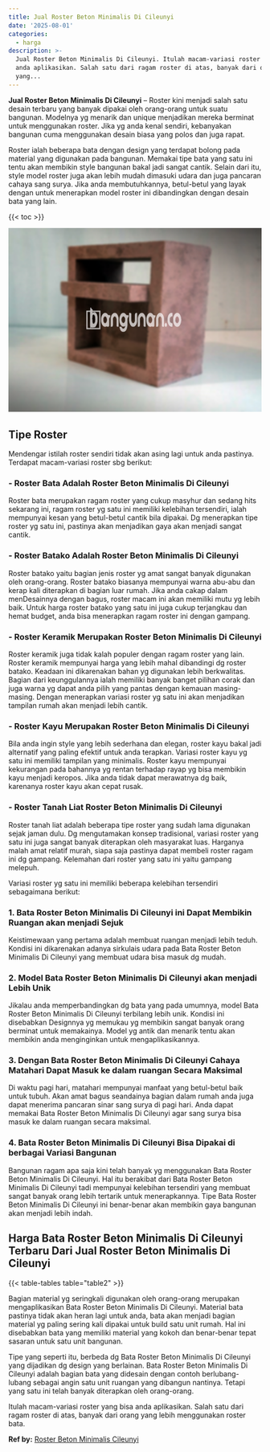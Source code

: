 ```yaml
---
title: Jual Roster Beton Minimalis Di Cileunyi
date: '2025-08-01'
categories:
  - harga
description: >-
  Jual Roster Beton Minimalis Di Cileunyi. Itulah macam-variasi roster yang bisa
  anda aplikasikan. Salah satu dari ragam roster di atas, banyak dari orang
  yang...
---
```


**Jual Roster Beton Minimalis Di Cileunyi** – Roster kini menjadi salah satu desain terbaru yang banyak dipakai oleh orang-orang untuk suatu bangunan. Modelnya yg menarik dan unique menjadikan mereka berminat untuk menggunakan roster. Jika yg anda kenal sendiri, kebanyakan bangunan cuma menggunakan desain biasa yang polos dan juga rapat.

Roster ialah beberapa bata dengan design yang terdapat bolong pada material yang digunakan pada bangunan. Memakai tipe bata yang satu ini tentu akan membikin style bangunan bakal jadi sangat cantik. Selain dari itu, style model roster juga akan lebih mudah dimasuki udara dan juga pancaran cahaya sang surya. Jika anda membutuhkannya, betul-betul yang layak dengan untuk menerapkan model roster ini dibandingkan dengan desain bata yang lain.

{{< toc >}}

![Jual Roster Beton Minimalis Di Cileunyi](/images/bata-roster-minimalis-30.png)

## Tipe Roster

Mendengar istilah roster sendiri tidak akan asing lagi untuk anda pastinya. Terdapat macam-variasi roster sbg berikut:

### \- Roster Bata Adalah Roster Beton Minimalis Di Cileunyi

Roster bata merupakan ragam roster yang cukup masyhur dan sedang hits sekarang ini, ragam roster yg satu ini memiliki kelebihan tersendiri, ialah mempunyai kesan yang betul-betul cantik bila dipakai. Dg menerapkan tipe roster yg satu ini, pastinya akan menjadikan gaya akan menjadi sangat cantik.

### \- Roster Batako Adalah Roster Beton Minimalis Di Cileunyi

Roster batako yaitu bagian jenis roster yg amat sangat banyak digunakan oleh orang-orang. Roster batako biasanya mempunyai warna abu-abu dan kerap kali diterapkan di bagian luar rumah. Jika anda cakap dalam menDesainnya dengan bagus, roster macam ini akan memiliki mutu yg lebih baik. Untuk harga roster batako yang satu ini juga cukup terjangkau dan hemat budget, anda bisa menerapkan ragam roster ini dengan gampang.

### \- Roster Keramik Merupakan Roster Beton Minimalis Di Cileunyi

Roster keramik juga tidak kalah populer dengan ragam roster yang lain. Roster keramik mempunyai harga yang lebih mahal dibandingi dg roster batako. Keadaan ini dikarenakan bahan yg digunakan lebih berkwalitas. Bagian dari keunggulannya ialah memiliki banyak banget pilihan corak dan juga warna yg dapat anda pilih yang pantas dengan kemauan masing-masing. Dengan menerapkan variasi roster yg satu ini akan menjadikan tampilan rumah akan menjadi lebih cantik.

### \- Roster Kayu Merupakan Roster Beton Minimalis Di Cileunyi

Bila anda ingin style yang lebih sederhana dan elegan, roster kayu bakal jadi alternatif yang paling efektif untuk anda terapkan. Variasi roster kayu yg satu ini memiliki tampilan yang minimalis. Roster kayu mempunyai kekurangan pada bahannya yg rentan terhadap rayap yg bisa membikin kayu menjadi keropos. Jika anda tidak dapat merawatnya dg baik, karenanya roster kayu akan cepat rusak.

### \- Roster Tanah Liat Roster Beton Minimalis Di Cileunyi

Roster tanah liat adalah beberapa tipe roster yang sudah lama digunakan sejak jaman dulu. Dg mengutamakan konsep tradisional, variasi roster yang satu ini juga sangat banyak diterapkan oleh masyarakat luas. Harganya malah amat relatif murah, siapa saja pastinya dapat membeli roster ragam ini dg gampang. Kelemahan dari roster yang satu ini yaitu gampang melepuh.

Variasi roster yg satu ini memiliki beberapa kelebihan tersendiri sebagaimana berikut:

### 1\. Bata Roster Beton Minimalis Di Cileunyi ini Dapat Membikin Ruangan akan menjadi Sejuk

Keistimewaan yang pertama adalah membuat ruangan menjadi lebih teduh. Kondisi ini dikarenakan adanya sirkulais udara pada Bata Roster Beton Minimalis Di Cileunyi yang membuat udara bisa masuk dg mudah.

### 2\. Model Bata Roster Beton Minimalis Di Cileunyi akan menjadi Lebih Unik

Jikalau anda memperbandingkan dg bata yang pada umumnya, model Bata Roster Beton Minimalis Di Cileunyi terbilang lebih unik. Kondisi ini disebabkan Designnya yg memukau yg membikin sangat banyak orang berminat untuk memakainya. Model yg antik dan menarik tentu akan membikin anda menginginkan untuk mengaplikasikannya.

### 3\. Dengan Bata Roster Beton Minimalis Di Cileunyi Cahaya Matahari Dapat Masuk ke dalam ruangan Secara Maksimal

Di waktu pagi hari, matahari mempunyai manfaat yang betul-betul baik untuk tubuh. Akan amat bagus seandainya bagian dalam rumah anda juga dapat menerima pancaran sinar sang surya di pagi hari. Anda dapat memakai Bata Roster Beton Minimalis Di Cileunyi agar sang surya bisa masuk ke dalam ruangan secara maksimal.

### 4\. Bata Roster Beton Minimalis Di Cileunyi Bisa Dipakai di berbagai Variasi Bangunan

Bangunan ragam apa saja kini telah banyak yg menggunakan Bata Roster Beton Minimalis Di Cileunyi. Hal itu berakibat dari Bata Roster Beton Minimalis Di Cileunyi tadi mempunyai kelebihan tersendiri yang membuat sangat banyak orang lebih tertarik untuk menerapkannya. Tipe Bata Roster Beton Minimalis Di Cileunyi ini benar-benar akan membikin gaya bangunan akan menjadi lebih indah.

## Harga Bata Roster Beton Minimalis Di Cileunyi Terbaru Dari Jual Roster Beton Minimalis Di Cileunyi

{{< table-tables table="table2" >}}

Bagian material yg seringkali digunakan oleh orang-orang merupakan mengaplikasikan Bata Roster Beton Minimalis Di Cileunyi. Material bata pastinya tidak akan heran lagi untuk anda, bata akan menjadi bagian material yg paling sering kali dipakai untuk build satu unit rumah. Hal ini disebabkan bata yang memiliki material yang kokoh dan benar-benar tepat sasaran untuk satu unit bangunan.

Tipe yang seperti itu, berbeda dg Bata Roster Beton Minimalis Di Cileunyi yang dijadikan dg design yang berlainan. Bata Roster Beton Minimalis Di Cileunyi adalah bagian bata yang didesain dengan contoh berlubang-lubang sebagai angin satu unit ruangan yang dibangun nantinya. Tetapi yang satu ini telah banyak diterapkan oleh orang-orang.

Itulah macam-variasi roster yang bisa anda aplikasikan. Salah satu dari ragam roster di atas, banyak dari orang yang lebih menggunakan roster bata.

**Ref by:** [Roster Beton Minimalis Cileunyi](https://id.wikipedia.org/wiki/Roster)
